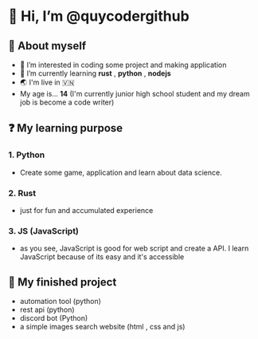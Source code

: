 # 👋 Hi, I’m @quycodergithub
## 📖 About myself
- 👀 I’m interested in coding some project and making application
- 🌱 I’m currently learning **rust** , **python** , **nodejs**
- 🌏 I'm live in 🇻🇳
- My age is... **14** (I'm currently junior high school student and my dream job is become a code writer)
## ❓ My learning purpose
### 1. **Python**
 - Create some game, application and learn about data science.
### 2. **Rust**
 - just for fun and accumulated experience
### 3. **JS** (JavaScript)
 - as you see, JavaScript is good for web script and create a API. I learn JavaScript because of its easy and it's accessible
## 🎯 My finished project
- automation tool (python)
- rest api (python)
- discord bot (Python)
- a simple images search website (html , css and js)
